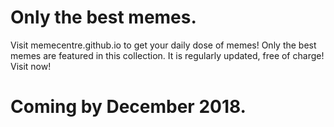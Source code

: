 # Only the best memes.
Visit memecentre.github.io to get your daily dose of memes!
Only the best memes are featured in this collection.
It is regularly updated, free of charge!
Visit now!
# Coming by December 2018.

